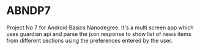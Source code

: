 # ABNDP7
Project No 7 for Android Basics Nanodegree. It's a multi screen app which uses guardian api and parse the json response to show list of news items from different sections using the preferences entered by the user.
